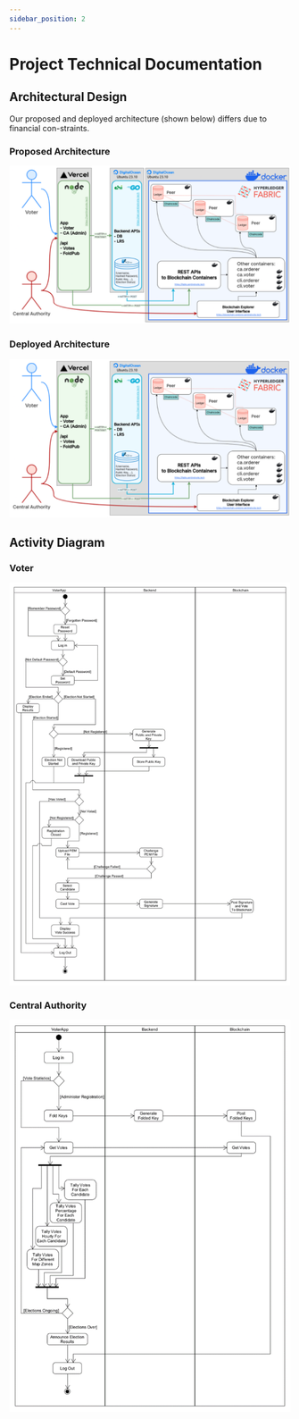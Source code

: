 ```yaml
---
sidebar_position: 2
---
```


# Project Technical Documentation

## Architectural Design

Our proposed and deployed architecture (shown below) differs due to financial con-straints.

### Proposed Architecture

![Alt text](../../static/img/project-technical-documentation/Proposed_Architecture.png)

### Deployed Architecture

![Alt text](../../static/img/project-technical-documentation/Deployed_Architecture.png)

## Activity Diagram

### Voter

![Alt text](../../static/img/project-technical-documentation/Voter_Activity_Diagram.png)

### Central Authority

![Alt text](../../static/img/project-technical-documentation/Admin_Activity_Diagram.png)
